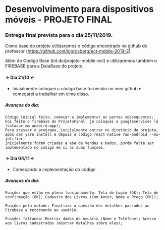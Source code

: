 # Desenvolvimento para dispositivos móveis - PROJETO FINAL

### Entrega final prevista para o dia 25/11/2019.


Como base do projeto utilizaremos o código encontrado no github do professor (https://github.com/igorosberg/ect-mobile-2019-2).

Além do Código Base (bit.do/projeto-mobile-ect) e utilizaremos também o FIREBASE para a DataBase do projeto.


#### → Dia 21/10 ←
- Inicialmente coloquei o código base fornecido no meu github e começarei a trabalhar em cima disso.

##### Avanços do dia: ###### 
    Código inicial feito, começar a implementar as partes subsequentes;  
    Foi feito o firebase do ProjetoFinal, já coloquei o googleservices lá (colocar em andoird→app);  
    Para acessar o programa, inicialmente entrar no diretório do projeto, após dar yarn install e depois o código react-native run-android --no-jetifier;  
    Inicialmente foram criadas a aba de Vendas e Dados, porém falta ser implementado no código em si as suas funções.
                
#### → Dia 04/11 ←
- Começando a implementação do código

##### Avanços do dia: ###### 
    Funções que estão em pleno funcionamento: Tela de Login (OK); Tela de confirmação (OK); Cadastro dos Livros (Com Autor, Nome e Preço (OK));
    
    Funções pela metade: Finalizar a questão dos detalhes passados ao Firebase e retornando ao usuário.
   
    Funções faltando: Mostrar dados do usuário (Nome e Telefone); Acesso aos livros cadastrados (mostrar detalhes sobre eles); 
